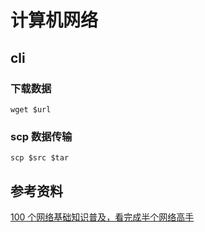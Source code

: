 # 计算机网络

## cli
### 下载数据
```shell
wget $url
```

### scp 数据传输
```shell
scp $src $tar
```

## 参考资料
[100 个网络基础知识普及，看完成半个网络高手](https://mp.weixin.qq.com/s/NB_onHhnn14hp5_3i2145g)